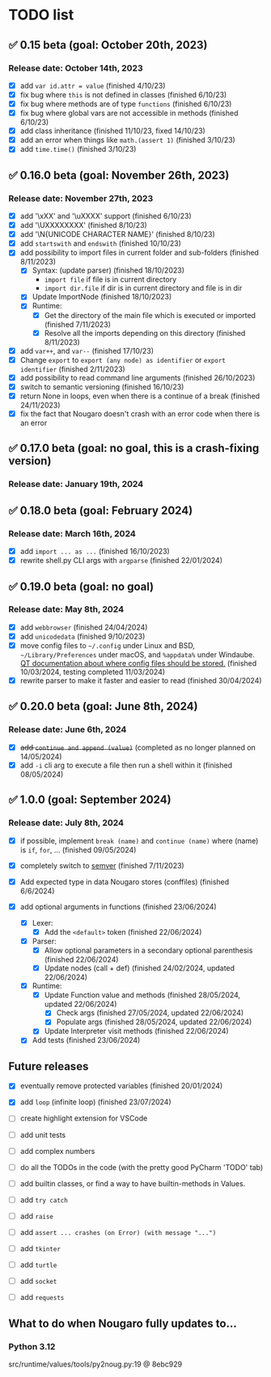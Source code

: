 # TODO list
<!-- check mark character: ✅ -->

## ✅ 0.15 beta (goal: October 20th, 2023)

### Release date: October 14th, 2023

* [X] add `var id.attr = value` (finished 4/10/23)
* [X] fix bug where `this` is not defined in classes (finished 6/10/23)
* [X] fix bug where methods are of type `functions` (finished 6/10/23)
* [X] fix bug where global vars are not accessible in methods (finished 6/10/23)
* [X] add class inheritance (finished 11/10/23, fixed 14/10/23)
* [X] add an error when things like `math.(assert 1)` (finished 3/10/23)
* [X] add `time.time()` (finished 3/10/23)

## ✅ 0.16.0 beta (goal: November 26th, 2023)

### Release date: November 27th, 2023

* [X] add '\xXX' and '\uXXXX' support (finished 6/10/23)
* [X] add '\UXXXXXXXX' (finished 8/10/23)
* [X] add '\N{UNICODE CHARACTER NAME}' (finished 8/10/23)
* [X] add `startswith` and `endswith` (finished 10/10/23)
* [X] add possibility to import files in current folder and sub-folders (finished 8/11/2023)
  * [X] Syntax: (update parser) (finished 18/10/2023)
    * `import file` if file is in current directory
    * `import dir.file` if dir is in current directory and file is in dir
  * [X] Update ImportNode (finished 18/10/2023)
  * [X] Runtime:
    * [X] Get the directory of the main file which is executed or imported (finished 7/11/2023)
    * [X] Resolve all the imports depending on this directory (finished 8/11/2023)
* [X] add `var++`, and `var--` (finished 17/10/23)
* [X] Change `export` to `export (any node) as identifier` or `export identifier` (finished 2/11/2023)
* [X] add possibility to read command line arguments (finished 26/10/2023)
* [X] switch to semantic versioning (finished 16/10/23)
* [X] return None in loops, even when there is a continue of a break (finished 24/11/2023)
* [X] fix the fact that Nougaro doesn't crash with an error code when there is an error

## ✅ 0.17.0 beta (goal: no goal, this is a crash-fixing version)

### Release date: January 19th, 2024

## ✅ 0.18.0 beta (goal: February 2024)

### Release date: March 16th, 2024

* [X] add `import ... as ...` (finished 16/10/2023)
* [X] rewrite shell.py CLI args with `argparse` (finished 22/01/2024)

## ✅ 0.19.0 beta (goal: no goal)

### Release date: May 8th, 2024

* [X] add `webbrowser` (finished 24/04/2024)
* [X] add `unicodedata` (finished 9/10/2023)
* [X] move config files to `~/.config` under Linux and BSD, `~/Library/Preferences` under macOS, and `%appdata%` under Windaube. [QT documentation about where config files should be stored.](https://doc.qt.io/qt-6/qsettings.html#platform-specific-notes) (finished 10/03/2024, testing completed 11/03/2024)
* [X] rewrite parser to make it faster and easier to read (finished 30/04/2024)

## ✅ 0.20.0 beta (goal: June 8th, 2024)

### Release date: June 6th, 2024

* [X] ~~add `continue and append (value)`~~ (completed as no longer planned on 14/05/2024)
* [X] add `-i` cli arg to execute a file then run a shell within it (finished 08/05/2024)

## ✅ 1.0.0 (goal: September 2024)

### Release date: July 8th, 2024

* [X] if possible, implement `break (name)` and `continue (name)` where (name) is `if`, `for`, … (finished 09/05/2024)
* [X] completely switch to [semver](https://semver.org) (finished 7/11/2023)

* [X] Add expected type in data Nougaro stores (conffiles) (finished 6/6/2024)
* [X] add optional arguments in functions (finished 23/06/2024)
  * [X] Lexer:
    * [X] Add the `<default>` token (finished 22/06/2024)
  * [X] Parser:
    * [X] Allow optional parameters in a secondary optional parenthesis (finished 22/06/2024)
    * [X] Update nodes (call + def) (finished 24/02/2024, updated 22/06/2024)
  * [X] Runtime:
    * [X] Update Function value and methods (finished 28/05/2024, updated 22/06/2024)
      * [X] Check args (finished 27/05/2024, updated 22/06/2024)
      * [X] Populate args (finished 28/05/2024, updated 22/06/2024)
    * [X] Update Interpreter visit methods (finished 22/06/2024)
  * [X] Add tests (finished 23/06/2024)

## Future releases

* [X] eventually remove protected variables (finished 20/01/2024)
* [X] add `loop` (infinite loop) (finished 23/07/2024)
* [ ] create highlight extension for VSCode
* [ ] add unit tests
* [ ] add complex numbers
* [ ] do all the TODOs in the code (with the pretty good PyCharm 'TODO' tab)
* [ ] add builtin classes, or find a way to have builtin-methods in Values.
* [ ] add `try catch`
* [ ] add `raise`
* [ ] add `assert ... crashes (on Error) (with message "...")`

* [ ] add `tkinter`
* [ ] add `turtle`
* [ ] add `socket`
* [ ] add `requests`

## What to do when Nougaro fully updates to…
### Python 3.12
src/runtime/values/tools/py2noug.py:19 @ 8ebc929
